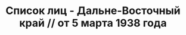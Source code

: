 ---
title: Список лиц - Дальне-Восточный край // от 5 марта 1938 года
description: РГАСПИ, ф.17, оп.171, дело 415, лист 39
images:
- /disk/pictures/v07/17-171-415-032.jpg
- /disk/pictures/v07/17-171-415-033.jpg
- /disk/pictures/v07/17-171-415-034.jpg
- /disk/pictures/v07/17-171-415-035.jpg
- /disk/pictures/v07/17-171-415-036.jpg
- /disk/pictures/v07/17-171-415-037.jpg
---